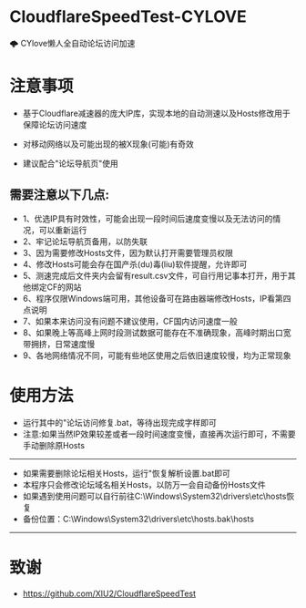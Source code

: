 # CloudflareSpeedTest-CYLOVE
🌩 CYlove懒人全自动论坛访问加速
# 注意事项
- 基于Cloudflare减速器的庞大IP库，实现本地的自动测速以及Hosts修改用于保障论坛访问速度
- 对移动网络以及可能出现的被X现象(可能)有奇效

- 建议配合"论坛导航页"使用

## 需要注意以下几点:
- 1、优选IP具有时效性，可能会出现一段时间后速度变慢以及无法访问的情况，可以重新运行
- 2、牢记论坛导航页备用，以防失联
- 3、因为需要修改Hosts文件，因为默认打开需要管理员权限
- 4、修改Hosts可能会存在国产杀(du)毒(liu)软件提醒，允许即可
- 5、测速完成后文件夹内会留有result.csv文件，可自行用记事本打开，用于其他绑定CF的网站
- 6、程序仅限Windows端可用，其他设备可在路由器端修改Hosts，IP看第四点说明
- 7、如果本来访问没有问题不建议使用，CF国内访问速度一般
- 8、如果晚上等高峰上网时段测试数据可能存在不准确现象，高峰时期出口宽带拥挤，日常速度慢
- 9、各地网络情况不同，可能有些地区使用之后依旧速度较慢，均为正常现象

# 使用方法
- 运行其中的"论坛访问修复.bat，等待出现完成字样即可
- 注意:如果当然IP效果较差或者一段时间速度变慢，直接再次运行即可，不需要手动删除原Hosts
---
- 如果需要删除论坛相关Hosts，运行"恢复解析设置.bat即可
- 本程序只会修改论坛域名相关Hosts，以防万一会自动备份Hosts文件
- 如果遇到使用问题可以自行前往C:\Windows\System32\drivers\etc\hosts恢复
- 备份位置：C:\Windows\System32\drivers\etc\hosts.bak\hosts
---
# 致谢
- https://github.com/XIU2/CloudflareSpeedTest
